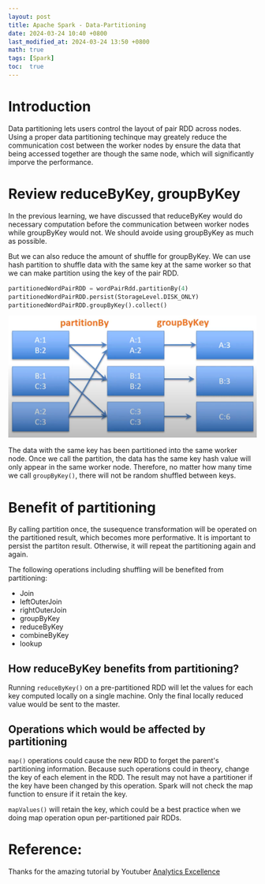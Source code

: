 ```yaml
---
layout: post
title: Apache Spark - Data-Partitioning
date: 2024-03-24 10:40 +0800
last_modified_at: 2024-03-24 13:50 +0800
math: true
tags: [Spark]
toc:  true
---
```


# Introduction
Data partitioning lets users control the layout of pair RDD across nodes. Using a proper data partitioning techinque may greately reduce the communication cost between the worker nodes by ensure the data that being accessed together are though the same node, which will significantly imporve the performance.

# Review reduceByKey, groupByKey
In the previous learning, we have discussed that reduceByKey would do necessary computation before the communication between worker nodes while groupByKey would not. We should avoide using groupByKey as much as possible.

But we can also reduce the amount of shuffle for groupByKey. We can use hash partition to shuffle data with the same key at the same worker so that we can make partition using the key of the pair RDD.

```python
partitionedWordPairRDD = wordPairRdd.partitionBy(4)
partitionedWordPairRDD.persist(StorageLevel.DISK_ONLY)
partitionedWordPairRDD.groupByKey().collect()
```
![img](/assets/post_img/2024-03-24-Apache-Spark-Data-Partitioning/hash_partition.png)

The data with the same key has been partitioned into the same worker node. Once we call the partition, the data has the same key hash value will only appear in the same worker node. Therefore, no matter how many time we call `groupByKey()`, there will not be random shuffled between keys. 

# Benefit of partitioning
By calling partition once, the susequence transformation will be operated on the partitioned result, which becomes more performative. It is important to persist the partiton result. Otherwise, it will repeat the partitioning again and again.

The following operations including shuffling will be benefited from partitioning:

- Join
- leftOuterJoin
- rightOuterJoin
- groupByKey
- reduceByKey
- combineByKey
- lookup

## How reduceByKey benefits from partitioning?

Running `reduceByKey()` on a pre-partitioned RDD will let the values for each key computed locally on a single machine. Only the final locally reduced value would be sent to the master.

## Operations which would be affected by partitioning

`map()` operations could cause the new RDD to forget the parent's partitioning information. Because such operations could in theory, change the key of each element in the RDD. The result may not have a partitioner if the key have been changed by this operation. Spark will not check the map function to ensure if it retain the key.

`mapValues()` will retain the key, which could be a best practice when we doing  map operation opun per-partitioned pair RDDs.

# Reference:

Thanks for the amazing tutorial by Youtuber [Analytics Excellence](https://www.youtube.com/watch?v=W__Jk83gOyo&list=PL0hSJrxggIQr6wA8buIn1Yxu810ugGed-&index=21)

